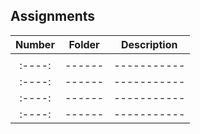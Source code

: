 ## Assignments

| Number | Folder | Description |
| :----: | ------ | ----------- |
|        |        |             |
| :----: | ------ | ----------- |
| :----: | ------ | ----------- |
| :----: | ------ | ----------- |
| :----: | ------ | ----------- |
